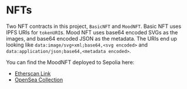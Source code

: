 # NFTs

Two NFT contracts in this project, `BasicNFT` and `MoodNFT`. Basic NFT uses IPFS URIs for `tokenURI`s. Mood NFT uses base64 encoded SVGs as the images, and base64 encoded JSON as the metadata. The URIs end up looking like `data:image/svg+xml;base64,<svg encoded>` and `data:application/json;base64,<metadata encoded>`.

You can find the MoodNFT deployed to Sepolia here:

- [Etherscan Link](https://sepolia.etherscan.io/address/0xE7067EE183201761Ad28176437eD180548C164A7#code)
- [OpenSea Collection](https://testnets.opensea.io/collection/mood-nft-9)